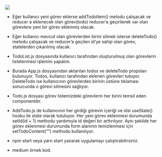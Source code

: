 
![](https://miro.medium.com/max/930/1*5tGJP0CeFamKb-qavmDbIg.png)
* Eğer kullanıcı yeni görev eklerse addTodoItem() metodu çalışacak ve reducer a eklenecek olan görev(todo) reducer’a geçirilerek var olan görevlere yeni bir görev eklenmiş olacak.
* Eğer kullanıcı mevcut olan görevlerden birini silmek isterse deleteTodo() metodu çalışacak ve reducer’a geçilen id’ye sahip olan görev, statelerden çıkarılmış olacak.

* TodoList.js dosyasında kullanıcı tarafından oluşturulmuş olan görevlerin listelenmesi işlemini yapalım.
* Burada App.js dosyasından aktarılan todos ve deleteTodo propsları bulunuyor. Todos, kullanıcı tarafından eklenen görevleri tutuyor. DeleteTodo ise kullanıcının görevlerden birinin üstüne tıklaması sonucunda o görevi silmesini sağlıyor.
* Todo.js dosyası görev listemizdeki görevlerin her birini temsil eden componentdır.
* AddTodo.js de kullanıcının her girdiği görevin içeriği ve idsi useState() hooku ile state olarak tutuluyor. Her yeni görev eklenmesi durumunda setId(id + 1) methodu yardımıyla id değeri bir arttırılıyor. Aynı şekilde her görev eklenmesi durumunda form alanının temizlenmesi için setTodoContent(“”) methodu kullanılıyor.
* npm start veya yarn start yazarak uygulamayı çalıştırabilirsiniz.
* medium örnek kod.